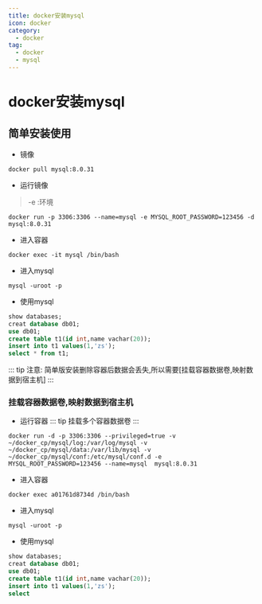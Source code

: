 ```yaml
---
title: docker安装mysql
icon: docker
category:
  - docker
tag:
  - docker
  - mysql
---
```


# docker安装mysql

## 简单安装使用
- 镜像
```shell
docker pull mysql:8.0.31
```
- 运行镜像
> -e :环境
```shell
docker run -p 3306:3306 --name=mysql -e MYSQL_ROOT_PASSWORD=123456 -d mysql:8.0.31
```

- 进入容器
```shell
docker exec -it mysql /bin/bash
```

- 进入mysql
```shell
mysql -uroot -p 
```
- 使用mysql
```sql
show databases;
creat database db01;
use db01;
create table t1(id int,name vachar(20));
insert into t1 values(1,'zs');
select * from t1;
```
::: tip
注意: 简单版安装删除容器后数据会丢失,所以需要[挂载容器数据卷,映射数据到宿主机]
:::
### 挂载容器数据卷,映射数据到宿主机
- 运行容器
::: tip
挂载多个容器数据卷
:::
```shell
docker run -d -p 3306:3306 --privileged=true -v ~/docker_cp/mysql/log:/var/log/mysql -v ~/docker_cp/mysql/data:/var/lib/mysql -v ~/docker_cp/mysql/conf:/etc/mysql/conf.d -e  MYSQL_ROOT_PASSWORD=123456 --name=mysql  mysql:8.0.31
```
- 进入容器

```shell
docker exec a01761d8734d /bin/bash
```
- 进入mysql
```shell
mysql -uroot -p 
```
- 使用mysql
```sql
show databases;
creat database db01;
use db01;
create table t1(id int,name vachar(20));
insert into t1 values(1,'zs');
select 
```

